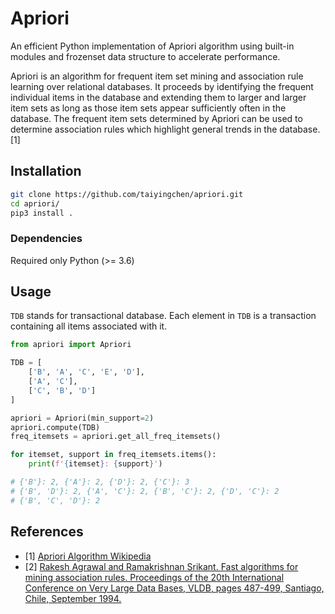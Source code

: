 # Apriori

An efficient Python implementation of Apriori algorithm using built-in modules and frozenset data structure to accelerate performance.

Apriori is an algorithm for frequent item set mining and association rule learning over relational databases. It proceeds by identifying the frequent individual items in the database and extending them to larger and larger item sets as long as those item sets appear sufficiently often in the database. The frequent item sets determined by Apriori can be used to determine association rules which highlight general trends in the database. [1]

## Installation

```bash
git clone https://github.com/taiyingchen/apriori.git
cd apriori/
pip3 install .
```

### Dependencies

Required only Python (>= 3.6)

## Usage

`TDB` stands for transactional database. Each element in `TDB` is a transaction containing all items associated with it.

```python
from apriori import Apriori

TDB = [
    ['B', 'A', 'C', 'E', 'D'],
    ['A', 'C'],
    ['C', 'B', 'D']
]

apriori = Apriori(min_support=2)
apriori.compute(TDB)
freq_itemsets = apriori.get_all_freq_itemsets()

for itemset, support in freq_itemsets.items():
    print(f'{itemset}: {support}')

# {'B'}: 2, {'A'}: 2, {'D'}: 2, {'C'}: 3
# {'B', 'D'}: 2, {'A', 'C'}: 2, {'B', 'C'}: 2, {'D', 'C'}: 2
# {'B', 'C', 'D'}: 2
```

## References

* [1] [Apriori Algorithm Wikipedia](https://en.wikipedia.org/wiki/Apriori_algorithm)
* [2] [Rakesh Agrawal and Ramakrishnan Srikant. Fast algorithms for mining association rules. Proceedings of the 20th International Conference on Very Large Data Bases, VLDB, pages 487-499, Santiago, Chile, September 1994.](http://www.vldb.org/conf/1994/P487.PDF)
